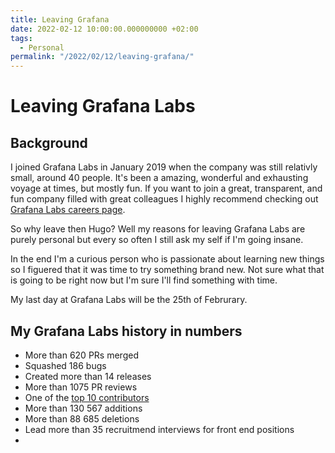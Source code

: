 ```yaml
---
title: Leaving Grafana
date: 2022-02-12 10:00:00.000000000 +02:00
tags:
  - Personal
permalink: "/2022/02/12/leaving-grafana/"
---
```

# Leaving Grafana Labs

## Background
I joined Grafana Labs in January 2019 when the company was still relativly small, around 40 people. It's been a amazing, wonderful and exhausting voyage at times, but mostly fun. 
If you want to join a great, transparent, and fun company filled with great colleagues I highly recommend checking out [Grafana Labs careers page](https://grafana.com/about/careers). 

So why leave then Hugo? Well my reasons for leaving Grafana Labs are purely personal but every so often I still ask my self if I'm going insane. 

In the end I'm a curious person who is passionate about learning new things so I figuered that it was time to try something brand new. Not sure what that is going to be right now but I'm sure I'll find something with time.

My last day at Grafana Labs will be the 25th of Februrary.

## My Grafana Labs history in numbers

- More than 620 PRs merged
- Squashed 186 bugs
- Created more than 14 releases
- More than 1075 PR reviews
- One of the [top 10 contributors](https://github.com/grafana/grafana/graphs/contributors)
- More than 130 567 additions
- More than 88 685 deletions
- Lead more than 35 recruitmend interviews for front end positions
- 
